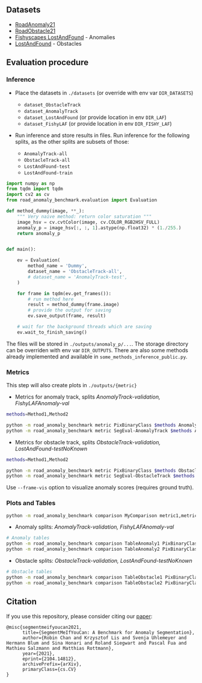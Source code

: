 
## Datasets

* [RoadAnomaly21](https://uni-wuppertal.sciebo.de/s/TVR7VxukVrV7fUH/download)
* [RoadObstacle21](https://uni-wuppertal.sciebo.de/s/wQQq2saipS339QA/download)
* [Fishyscapes LostAndFound](https://fishyscapes.com/) - Anomalies
* [LostAndFound](http://www.6d-vision.com/lostandfounddataset) - Obstacles

## Evaluation procedure

### Inference

* Place the datasets in `./datasets` (or override with env var `DIR_DATASETS`)
	* `dataset_ObstacleTrack`
	* `dataset_AnomalyTrack`
	* `dataset_LostAndFound` (or provide location in env `DIR_LAF`)
	* `dataset_FishyLAF` (or provide location in env `DIR_FISHY_LAF`)

* Run inference and store results in files. Run inference for the following splits, as the other splits are subsets of those:
	* `AnomalyTrack-all`
	* `ObstacleTrack-all`
	* `LostAndFound-test`
	* `LostAndFound-train`

```python
import numpy as np
from tqdm import tqdm
import cv2 as cv
from road_anomaly_benchmark.evaluation import Evaluation

def method_dummy(image, **_):
	""" Very naive method: return color saturation """
	image_hsv = cv.cvtColor(image, cv.COLOR_RGB2HSV_FULL)
	anomaly_p = image_hsv[:, :, 1].astype(np.float32) * (1./255.)
	return anomaly_p


def main():

	ev = Evaluation(
		method_name = 'Dummy', 
		dataset_name = 'ObstacleTrack-all',
		# dataset_name = 'AnomalyTrack-test',
	)

	for frame in tqdm(ev.get_frames()):
		# run method here
		result = method_dummy(frame.image)
		# provide the output for saving
		ev.save_output(frame, result)

	# wait for the background threads which are saving
	ev.wait_to_finish_saving()
```

The files will be stored in `./outputs/anomaly_p/...`. The storage directory can be overriden with env var `DIR_OUTPUTS`.
There are also some methods already implemented and available in `some_methods_inference_public.py`. 

### Metrics

This step will also create plots in `./outputs/{metric}`

* Metrics for anomaly track, splits *AnomalyTrack-validation, FishyLAFAnomaly-val*

```bash
methods=Method1,Method2

python -m road_anomaly_benchmark metric PixBinaryClass $methods AnomalyTrack-validation,FishyLAFAnomaly-val
python -m road_anomaly_benchmark metric SegEval-AnomalyTrack $methods AnomalyTrack-validation,FishyLAFAnomaly-val
```

* Metrics for obstacle track, splits *ObstacleTrack-validation, LostAndFound-testNoKnown*

```bash
methods=Method1,Method2

python -m road_anomaly_benchmark metric PixBinaryClass $methods ObstacleTrack-validation,LostAndFound-testNoKnown
python -m road_anomaly_benchmark metric SegEval-ObstacleTrack $methods ObstacleTrack-validation,LostAndFound-testNoKnown
```

Use `--frame-vis` option to visualize anomaly scores (requires ground truth).

### Plots and Tables

```bash
python -m road_anomaly_benchmark comparison MyComparison metric1,metric2 method1,method2 dset1,dset2
```

* Anomaly splits: *AnomalyTrack-validation, FishyLAFAnomaly-val*

```bash
# Anomaly tables
python -m road_anomaly_benchmark comparison TableAnomaly1 PixBinaryClass,SegEval-AnomalyTrack $methods_ano AnomalyTrack-validation --names names.json
python -m road_anomaly_benchmark comparison TableAnomaly2 PixBinaryClass,SegEval-AnomalyTrack $methods_ano FishyLAFAnomaly-val --names names.json
```

* Obstacle splits: *ObstacleTrack-validation, LostAndFound-testNoKnown*

```bash
# Obstacle tables
python -m road_anomaly_benchmark comparison TableObstacle1 PixBinaryClass,SegEval-ObstacleTrack $methods_obs ObstacleTrack-validation --names names.json
python -m road_anomaly_benchmark comparison TableObstacle2 PixBinaryClass,SegEval-ObstacleTrack $methods_obs LostAndFound-testNoKnown --names names.json
```

## Citation
If you use this repository, please consider citing our [paper](https://arxiv.org/abs/2104.14812):

	@misc{segmentmeifyoucan2021,
		  title={SegmentMeIfYouCan: A Benchmark for Anomaly Segmentation}, 
		  author={Robin Chan and Krzysztof Lis and Svenja Uhlemeyer and Hermann Blum and Sina Honari and Roland Siegwart and Pascal Fua and Mathieu Salzmann and Matthias Rottmann},
		  year={2021},
		  eprint={2104.14812},
		  archivePrefix={arXiv},
		  primaryClass={cs.CV}
	}